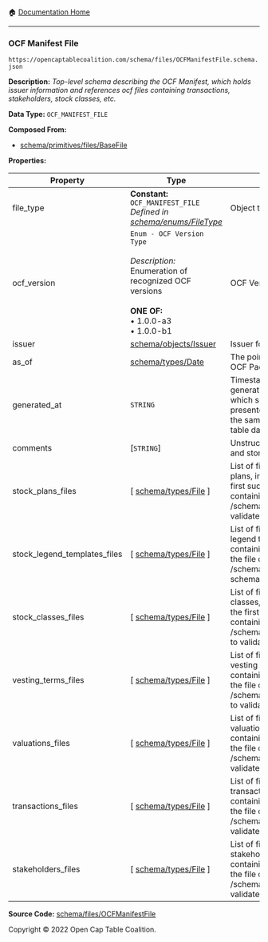 :house: [Documentation Home](/README.md)

---

### OCF Manifest File

`https://opencaptablecoalition.com/schema/files/OCFManifestFile.schema.json`

**Description:** _Top-level schema describing the OCF Manifest, which holds issuer information and references ocf files containing transactions, stakeholders, stock classes, etc._

**Data Type:** `OCF_MANIFEST_FILE`

**Composed From:**

- [schema/primitives/files/BaseFile](/docs/schema/primitives/files/BaseFile.md)

**Properties:**

| Property                     | Type                                                                                                                                                    | Description                                                                                                                                                                                                                                              | Required   |
| ---------------------------- | ------------------------------------------------------------------------------------------------------------------------------------------------------- | -------------------------------------------------------------------------------------------------------------------------------------------------------------------------------------------------------------------------------------------------------- | ---------- |
| file_type                    | **Constant:** `OCF_MANIFEST_FILE`</br>_Defined in [schema/enums/FileType](/docs/schema/enums/FileType.md)_                                              | Object type field                                                                                                                                                                                                                                        | `REQUIRED` |
| ocf_version                  | `Enum - OCF Version Type`</br></br>_Description:_ Enumeration of recognized OCF versions</br></br>**ONE OF:** </br>&bull; 1.0.0-a3 </br>&bull; 1.0.0-b1 | OCF Version Identifier                                                                                                                                                                                                                                   | `REQUIRED` |
| issuer                       | [schema/objects/Issuer](/docs/schema/objects/Issuer.md)                                                                                                 | Issuer for the cap table                                                                                                                                                                                                                                 | `REQUIRED` |
| as_of                        | [schema/types/Date](/docs/schema/types/Date.md)                                                                                                         | The point-in-time represented by this OCF Package                                                                                                                                                                                                        | `REQUIRED` |
| generated_at                 | `STRING`                                                                                                                                                | Timestamp of when the package was generated. Useful when determining which set of data is most up-to-date, if presented with two packages that have the same `as_of` date, but different cap table data.                                                 | `REQUIRED` |
| comments                     | [`STRING`]                                                                                                                                              | Unstructured text comments related to and stored for the cap table                                                                                                                                                                                       | -          |
| stock_plans_files            | [ [schema/types/File](/docs/schema/types/File.md) ]                                                                                                     | List of files containing lists of issuer stock plans, indexed from the file containing the first such object created to the file containing the last (See separate /schema/files/stock_plans_file schema to validate loaded files)                       | `REQUIRED` |
| stock_legend_templates_files | [ [schema/types/File](/docs/schema/types/File.md) ]                                                                                                     | List of files containing lists of issuer stock legend templates, indexed from the file containing the first such object created to the file containing the last (See separate /schema/files/stock_legend_templates_file schema to validate loaded files) | `REQUIRED` |
| stock_classes_files          | [ [schema/types/File](/docs/schema/types/File.md) ]                                                                                                     | List of files containing lists of issuer stock classes, indexed from the file containing the first such object created to the file containing the last (See separate /schema/files/stock_classes_file schema to validate loaded files)                   | `REQUIRED` |
| vesting_terms_files          | [ [schema/types/File](/docs/schema/types/File.md) ]                                                                                                     | List of files containing lists of issuer vesting terms, indexed from the file containing the first such object created to the file containing the last (See separate /schema/files/vesting_terms_file schema to validate loaded files)                   | `REQUIRED` |
| valuations_files             | [ [schema/types/File](/docs/schema/types/File.md) ]                                                                                                     | List of files containing lists of issuer valuations, indexed from the file containing the first such object created to the file containing the last (See separate /schema/files/valuations_file schema to validate loaded files)                         | `REQUIRED` |
| transactions_files           | [ [schema/types/File](/docs/schema/types/File.md) ]                                                                                                     | List of files containing lists of issuer transactions, indexed from the file containing the first such object created to the file containing the last (See separate /schema/files/transactions_file schema to validate loaded files)                     | `REQUIRED` |
| stakeholders_files           | [ [schema/types/File](/docs/schema/types/File.md) ]                                                                                                     | List of files containing lists of issuer stakeholders, indexed from the file containing the first such object created to the file containing the last (See separate /schema/files/stakeholders_file schema to validate loaded files)                     | `REQUIRED` |

**Source Code:** [schema/files/OCFManifestFile](/schema/files/OCFManifestFile.schema.json)

Copyright © 2022 Open Cap Table Coalition.
